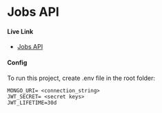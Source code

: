 # Jobs API

#### Live Link

- [Jobs API](https://nodejs-job-api.onrender.com/)

#### Config

To run this project, create .env file in the root folder:

```
MONGO_URI= <connection_string>
JWT_SECRET= <secret keys>
JWT_LIFETIME=30d
```

